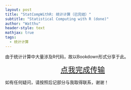 ```yaml
---
layout: post
title: "StatCompWithR: 统计计算（已完结）"
subtitle: "Statistical Computing with R (done)"
author: "Watthu"
header-style: text
mathjax: true
tags:
  - 统计计算
---
```


由于统计计算中大量涉及R代码，故以Bookdown形式分享于此。

<center><font color=Red size=5>
<a href="https://bookdown.org/watthu16/_Book_StatCompWithR/" target="_blank">点我完成传输</a>
</font></center>

如有任何疑问，请按照后记部分与我取得联系，谢谢！